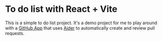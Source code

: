 # To do list with React + Vite

This is a simple to do list project. It's a demo project for me to play around with a [GitHub App](https://docs.github.com/en/apps/creating-github-apps/about-creating-github-apps/about-creating-github-apps) that uses [Aider](https://aider.chat/) to automatically create and review pull requests.
